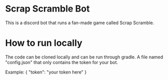 # Scrap Scramble Bot

This is a discord bot that runs a fan-made game called Scrap Scramble.

# How to run locally

The code can be cloned locally and can be run through gradle. A file named "config.json" that only contains the token for your bot.

Example:
  {
    "token": "your token here"
  }
